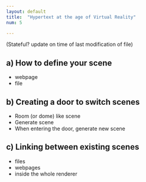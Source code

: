 ```yaml
---
layout: default
title:  "Hypertext at the age of Virtual Reality"
num: 5

---
```


(Stateful? update on time of last modification of file)

## a) How to define your scene
* webpage
* file

## b) Creating a door to switch scenes
* Room (or dome) like scene
* Generate scene
* When entering the door, generate new scene

## c) Linking between existing scenes
* files
* webpages
* inside the whole renderer
